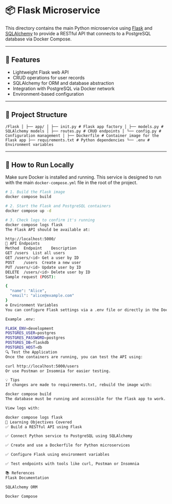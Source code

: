 # 📦 Flask Microservice

This directory contains the main Python microservice using [Flask](https://flask.palletsprojects.com/) and [SQLAlchemy](https://www.sqlalchemy.org/) to provide a RESTful API that connects to a PostgreSQL database via Docker Compose.

---

## 🚀 Features

- Lightweight Flask web API  
- CRUD operations for user records  
- SQLAlchemy for ORM and database abstraction  
- Integration with PostgreSQL via Docker network  
- Environment-based configuration

---

## 📁 Project Structure
```
/Flask │ ├── app/ │ ├── init.py # Flask app factory │ ├── models.py # SQLAlchemy models │ ├── routes.py # CRUD endpoints │ └── config.py # Configuration management │ ├── Dockerfile # Container image for the Flask app ├── requirements.txt # Python dependencies └── .env # Environment variables
```
---

## 🧪 How to Run Locally

Make sure Docker is installed and running. This service is designed to run with the main `docker-compose.yml` file in the root of the project.

```bash
# 1. Build the Flask image
docker compose build

# 2. Start the Flask and PostgreSQL containers
docker compose up -d

# 3. Check logs to confirm it's running
docker compose logs flask
The Flask API should be available at:

http://localhost:5000/
🔁 API Endpoints
Method	Endpoint	Description
GET	/users	List all users
GET	/users/<id>	Get a user by ID
POST	/users	Create a new user
PUT	/users/<id>	Update user by ID
DELETE	/users/<id>	Delete user by ID
Sample request (POST):

{
  "name": "Alice",
  "email": "alice@example.com"
}
⚙️ Environment Variables
You can configure Flask settings via a .env file or directly in the Docker Compose file.

Example .env:

FLASK_ENV=development
POSTGRES_USER=postgres
POSTGRES_PASSWORD=postgres
POSTGRES_DB=flaskdb
POSTGRES_HOST=db
🔍 Test the Application
Once the containers are running, you can test the API using:

curl http://localhost:5000/users
Or use Postman or Insomnia for easier testing.

💡 Tips
If changes are made to requirements.txt, rebuild the image with:

docker compose build
The database must be running and accessible for the Flask app to work.

View logs with:

docker compose logs flask
🎯 Learning Objectives Covered
✅ Build a RESTful API using Flask

✅ Connect Python service to PostgreSQL using SQLAlchemy

✅ Create and use a Dockerfile for Python microservices

✅ Configure Flask using environment variables

✅ Test endpoints with tools like curl, Postman or Insomnia

📚 References
Flask Documentation

SQLAlchemy ORM

Docker Compose
